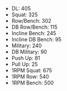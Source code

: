 * DL: 405
*  Squat: 325
*  Row/Bench: 302
*  DB Row/Bench: 115
*  Incline Bench: 245
*  Incline DB Bench: 95
*  Military: 240
*  DB Military: 90
*  Push Up: 81
*  Pull Up: 25
*  1RPM Squat: 675
*  1RPM Row: 540
*  1RPM Bench: 500
